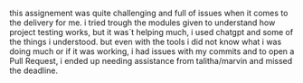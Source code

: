 this assignement was quite challenging and full of issues when it comes to the delivery for me. 
i tried trough the modules given to understand how project testing works, but it was´t helping much, i used chatgpt and some of the things i understood. 
but even with the tools i did not know what i was doing much or if it was working, i had issues with my commits and to open a Pull Request, i ended up needing assistance from talitha/marvin and missed the deadline. 
